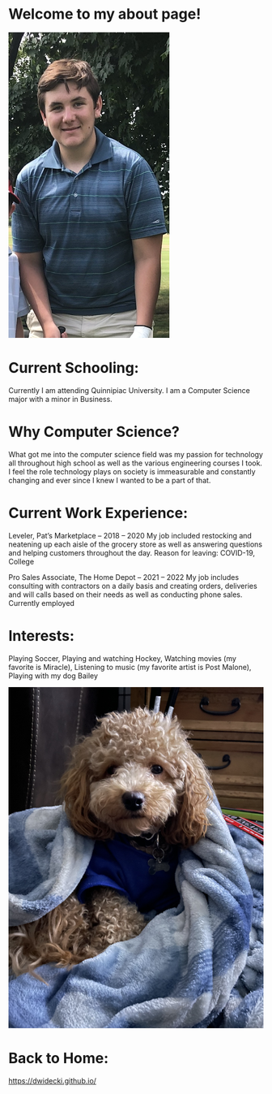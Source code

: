 # Welcome to my about page!
![Dylan](./images/dylan.jpg)
# Current Schooling:

Currently I am attending Quinnipiac University. I am a Computer Science major with a minor in Business.

# Why Computer Science?

What got me into the computer science field was my passion for technology all throughout high school as well as the various engineering courses I took. I feel the role technology plays on society is immeasurable and constantly changing and ever since I knew I wanted to be a part of that.

# Current Work Experience:

Leveler, Pat’s Marketplace – 2018 – 2020
My job included restocking and neatening up each aisle of the grocery store as well as answering questions and helping customers throughout the day.
Reason for leaving: COVID-19, College

Pro Sales Associate, The Home Depot –	2021 – 2022
My job includes consulting with contractors on a daily basis and creating orders, deliveries and will calls based on their needs as well as conducting phone sales.
Currently employed

# Interests:

Playing Soccer,
Playing and watching Hockey,
Watching movies (my favorite is Miracle),
Listening to music (my favorite artist is Post Malone),
Playing with my dog Bailey

![Bailey](./images/bailey.jpg)

# Back to Home:
https://dwidecki.github.io/
